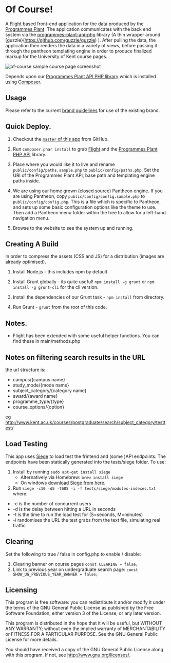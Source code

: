 # Of Course!

A [Flight](http://flightphp.com/) based front-end application for the data produced by the [Programmes Plant](http://github.com/unikent/).
The application communicates with the back end system via the [programmes-plant-api-php](https://github.com/unikent/programmes-plant-api-php) library (A thin wrapper around [guzzle}(https://github.com/guzzle/guzzle) ). After pulling the data, the application then renders the data in a variety of views, before passing it through the pantheon templating engine in order to produce finalized markup for the University of Kent course pages.

![of-course sample course page screenshot](https://raw.github.com/unikent/of-course/develop/screenshot.jpg "of-course sample course page screenshot")

Depends upon our [Programmes Plant API PHP library](https://github.com/unikent/programmes-plant-api-php) which is installed using [Composer](http://getcomposer.org/).

## Usage
Please refer to the current [brand guidelines](https://www.kent.ac.uk/brand) for use of the existing brand.

## Quick Deploy.

1. Checkout the [`master` of this app](http://github.com/unikent/of-course) from GitHub.

2. Run `composer.phar install` to grab [Flight](http://flightphp.com/) and the [Programmes Plant PHP API](https://github.com/unikent/programmes-plant-api-php) library.

3. Place where you would like it to live and rename `public/config/paths.sample.php` to `public/config/paths.php`. Set the URI of the Programmes Plant API, base path and templating engine paths inside.
 
4. We are using our home grown (closed source) Pantheon engine. If you are using Pantheon, copy `public/config/config.sample.php` to `public/config/config.php`. This is a file which is specific to Pantheon, and sets up some basic configuration options like the theme to use. Then add a Pantheon menu folder within the tree to allow for a left-hand navigation menu.

5. Browse to the website to see the system up and running.

## Creating A Build

In order to compress the assets (CSS and JS) for a distribution (images are already optimised).

1. Install Node.js - this includes npm by default.

2. Install Grunt globally - its quite useful! `npm install -g grunt` or `npm install -g grunt-cli` for the cli version. 

4. Install the dependencies of our Grunt task - `npm install` from directory.

3. Run Grunt - `grunt` from the root of this code.

## Notes.
- Flight has been extended with some useful helper functions. You can find these in main/methods.php

## Notes on filtering search results in the URL

the url structure is:

* campus/{campus name}
* study_mode/{mode name}
* subject_category/{category name}
* award/{award name}
* programme_type/{type}
* course_options/{option}

eg  http://www.kent.ac.uk/courses/postgraduate/search/subject_category/testtest/

## Load Testing 
This app uses [Siege](https://www.joedog.org/siege-home/) to load test the frintend and (some )API endpoints. The endpoints have been statically generated into the tests/siege folder. To use:

1. Install by running `sudo apt-get install siege`
   * Alternatively via Homebrew: `brew install siege`
   * On windows [download Siege from here](https://code.google.com/archive/p/siege-windows/).
2. Run `siege -c10 -d5 -t60S -i -f tests/siege/modules-indexes.txt` where:
  * -c is the number of concurrent users
  * -d is the delay between hitting a URL in seconds
  * -t is the time to run the load test for (S=seconds, M=minutes)
  * -i randomises the URL the test grabs from the text file, simulating real traffic

## Clearing 

Set the following to true / false in config.php to enable / disable:

1. Clearing banner on course pages ``const CLEARING = false;``
2. Link to previous year on undergraduate search page: ``const SHOW_UG_PREVIOUS_YEAR_BANNER = false;``

## Licensing

This program is free software: you can redistribute it and/or modify it under the terms of the GNU General Public License as published by the Free Software Foundation, either version 3 of the License, or any later version.

This program is distributed in the hope that it will be useful, but WITHOUT ANY WARRANTY; without even the implied warranty of MERCHANTABILITY or FITNESS FOR A PARTICULAR PURPOSE. See the GNU General Public License for more details.

You should have received a copy of the GNU General Public License along with this program. If not, see http://www.gnu.org/licenses/.
